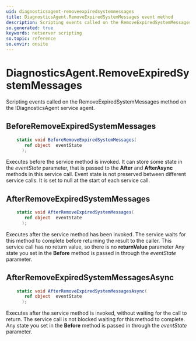 ```yaml
---
uid: diagnosticsagent-removeexpiredsystemmessages
title: DiagnosticsAgent.RemoveExpiredSystemMessages event method
description: Scripting events called on the RemoveExpiredSystemMessages method on the DiagnosticsAgent service agent.
so.generated: true
keywords: netserver scripting
so.topic: reference
so.envir: onsite
---
```

# DiagnosticsAgent.RemoveExpiredSystemMessages

Scripting events called on the <see cref='M:SuperOffice.CRM.Services.IDiagnosticsAgent.RemoveExpiredSystemMessages'>RemoveExpiredSystemMessages</see> method on the <see cref='IDiagnosticsAgent'>IDiagnosticsAgent</see>  service agent.

## BeforeRemoveExpiredSystemMessages
```cs
    static void BeforeRemoveExpiredSystemMessages(
       ref object  eventState
      );
```
Executes before the service method is invoked.
It can store some state in the *eventState* parameter, that is passed to the **After** and **AfterAsync** methods in this service call.
Event state is not preserved between different service calls. It is set to null at the start of each service call.
## AfterRemoveExpiredSystemMessages
```cs
    static void AfterRemoveExpiredSystemMessages(
       ref object  eventState
      );
```
Executes after the service method has been invoked. The service waits for this method to complete before returning the result to the caller.
This service call has no return value, so there is no **returnValue** parameter
Any state you set in the **Before** method is passed in through the *eventState* parameter.
## AfterRemoveExpiredSystemMessagesAsync
```cs
    static void AfterRemoveExpiredSystemMessagesAsync(
       ref object  eventState
      );
```
Executes after the service method is invoked, without waiting for the call to return.
The service call is not blocked waiting for this method to complete.
Any state you set in the **Before** method is passed in through the *eventState* parameter.

